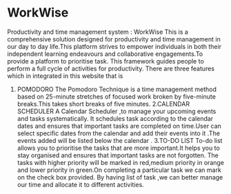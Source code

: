 # WorkWise
Productivity and time management system : WorkWise
This is a comprehensive solution designed for productivity and time management in our day to day life.This platform strives to empower individuals in both their independent learning endeavours and collaborative engagements.To provide a platform to prioritise task. This framework guides people to perform a full cycle of activities for productivity.
There are three features which in integrated in this website that is
1. POMODORO
The Pomodoro Technique is a time management method based on 25-minute stretches of focused work broken by five-minute breaks.This takes short breaks of five minutes.
2.CALENDAR SCHEDULER
A Calendar Scheduler ,to manage your upcoming events and tasks systematically. It schedules task according to the calendar dates and ensures that important tasks are completed on time.User can select specific dates from the calendar and add their events into it .The events added will be listed below the calendar .
3.TO-DO LIST
To-do  list allows you to prioritise the  tasks that are more important.It helps you to stay organised and ensures that important tasks are not forgotten.
The tasks with higher priority will be marked in red,medium priority in orange and lower priority in green.On completing a particular task we can mark on the check box provided. By having list of task ,we can better manage our time and allocate it to different activities.
